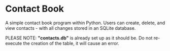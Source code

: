 
# Contact Book 

A simple contact book program within Python. Users can create, delete, and view contacts - with all changes stored in an SQLite database.<br>

PLEASE NOTE: **"contacts.db"** is already set up as it should be. Do not re-execute the creation of the table, it will cause an error.
